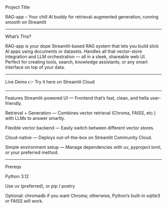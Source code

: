 Project Title

RAG-app –   Your chill AI buddy for retrieval-augmented generation, running smooth on Streamlit

---

What’s This?

RAG-app is your dope Streamlit-based RAG system that lets you build slick AI apps using documents or datasets. Handles all that vector-store integration and LLM orchestration — all in a sleek, shareable web UI. Perfect for creating tools, search, knowledge assistants, or any smart interface on top of your data.

---

Live Demo
👉 Try it here on Streamlit Cloud

---

Features
Streamlit-powered UI — Frontend that’s fast, clean, and hella user-friendly.

Retrieval + Generation — Combines vector retrieval (Chroma, FAISS, etc.) with LLMs to answer smartly.

Flexible vector backend — Easily switch between different vector stores.

Cloud-native — Deploys out-of-the-box on Streamlit Community Cloud.

Simple environment setup — Manage dependencies with uv, pyproject.toml, or your preferred method.


---
Prereqs

Python 3.12

Use uv (preferred), or pip / poetry

Optional: chromadb if you want Chroma; otherwise, Python’s built-in sqlite3 or FAISS will work.





